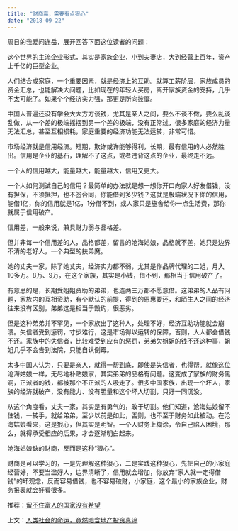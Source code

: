 ```yaml
---
title: "财商高，需要有点狠心"
date: "2018-09-22"
---
```


周日的我爱问连岳，展开回答下面这位读者的问题：

这个世界的主流企业形式，其实是家族企业，小到夫妻店，大到经营上百年，资产上千亿的巨型企业。

人们结合成家庭，一个重要因素，就是经济上的互助。就算工薪阶层，家族成员的资金汇总，也能解决大问题，比如现在的年轻人买房，离开家族资金的支持，几乎不太可能了。如果个个经济实力强，那更是所向披靡。

中国人普遍还没有学会大大方方谈钱，尤其是亲人之间，要么不谈不做，要么乱谈乱做，从一个差的极端摇摆到另一个差的极端，没有正常过，很多家庭的经济力量无法汇总，甚至互相损耗，家庭重要的经济功能无法运转，非常可惜。

市场经济就是信用经济。短期，欺诈或许能够得利，长期，最有信用的人必然胜出。信用是企业的基石，理解不了这点，或者违背这点的企业，最终走不远。

一个人的信用越大，能量越大，能量越大，信用又更大。

一个人如何测试自己的信用？最简单的办法就是想一想你开口向家人好友借钱，没有担保，不须抵押，也不签合同，你能借到多少钱？这就是极端状况下你的信用，能借1亿，你的信用就是1亿，1分借不到，或人家只是施舍给你一点生活费，那你就属于信用破产。

信用差，一般来说，兼具财力弱与品格差。

但并非每一个信用差的人，品格都差，留言的沧海姑娘，品格就不差，她只是边界不清的老好人，一个典型的扶弟魔。

她的丈夫一家，除了她丈夫，经济实力都不弱，尤其是作品牌代理的二姐，月入10多万。8万、9万，在这个家族，其实是小钱，借不到，那相当于信用破产了。

有意思的是，长期受姐姐资助的弟弟，也连两三万都不愿意借。这弟弟的人品有问题，家族内的互相资助，有个默认的前提，得到的恩惠要还，和陌生人之间的经济往来没有区别，弟弟这是相当于毁约，很恶劣。

但是这种弟弟并不罕见，一个家族出了这种人，处理不好，经济互助功能就会崩溃。失信者受到惩罚，寸步难行，这是市场得以运转的保障，否则，人人都会借钱不还。家族中的失信者，比较难受到应有的惩罚，弟弟欠姐姐的钱不还这种事，姐姐几乎不会告到法院，只能自认倒霉。

太多中国人认为，只要是亲人，就得一帮到底，即使是失信者，也得帮。就像这位沧海姑娘一样，无尽地补贴娘家，其实弟弟的品格有问题。这变成了家族的财务黑洞，正派者的钱，都被那个不正派的人吸走了。很多中国家族，出现一个坏人，家族的经济就破产，没有能力、没有胆量和这个坏人切割，只好一同沉没。

从这个角度看，丈夫一家，其实是有勇气的，敢于切割。他们知道，沧海姑娘留不住钱，一转手，就给弟弟，至少以前是如此，否则，也不至于财务如此被动。在沧海姑娘看来，这是狠心，但其实是明智。一个人财务上糊涂，令自己陷入困境，那么，就得承受相应的后果，才会逐渐明白起来。

沧海姑娘缺的财商，反而是这种“狠心”。

财商是可以学习的，一是先理解这种狠心，二是实践这种狠心，先把自己的小家庭经营好，不要当滥好人，边界清晰了，信用就会增加，你放弃“家人就一定得借钱”的坏观念，反而容易借钱，也不容易破财，小家庭，这个最小的家族企业，财务报表就会好看很多。

推荐：[留不住富人的国家没有希望](http://mp.weixin.qq.com/s?__biz=MjM5NDU0Mjk2MQ==&mid=2651626340&idx=1&sn=12cc5c5d29843b96ce85da7a4f873942&chksm=bd7e1f7a8a09966c2f92332d6fb59ed16675890129d405433ba07057c86e9808679ce7de91a2&scene=21#wechat_redirect)

上文：[人类社会的命运，竟然暗含地产投资真谛](http://mp.weixin.qq.com/s?__biz=MjM5NDU0Mjk2MQ==&mid=2651630750&idx=1&sn=aace8fdc94db34d19c5ff72fe5661228&chksm=bd7e28808a09a1965fffdc4cd16820f0d8bce68680f4449b922cc57892c638c3ad360437d76a&scene=21#wechat_redirect)
